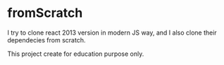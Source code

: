 # fromScratch

I try to clone react 2013 version in modern JS way, and I also clone their dependecies from scratch.

This project create for education purpose only.
